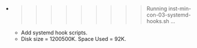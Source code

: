 * >>>>>>>>> Running inst-min-con-03-systemd-hooks.sh ...
  * Add systemd hook scripts.
  * Disk size = 1200500K. Space Used = 92K.
